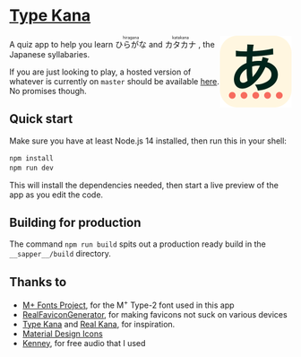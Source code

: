 # [Type Kana](https://type-kana.cass.moe/)

<img src="static/icon.png" 
  width="128" 
  height="128" 
  align="right" 
  alt="Type Kana logo" />

A quiz app to help you learn 
<ruby>
ひらがな<rp>(</rp><rt>hiragana</rt><rp>)</rp>
</ruby>
and
<ruby>
カタカナ<rp>(</rp><rt>katakana</rt><rp>)</rp>
</ruby>, the Japanese syllabaries.

If you are just looking to play, a hosted version of whatever is currently on `master` should be available [here](https://type-kana.cass.moe/). No promises though.

## Quick start

Make sure you have at least Node.js 14 installed, then run this in your shell:

```bash
npm install
npm run dev
```

This will install the dependencies needed, then start a live preview of the app as you edit the code.

## Building for production

The command `npm run build` spits out a production ready build in the `__sapper__/build` directory.

## Thanks to

* [M+ Fonts Project](https://mplus-fonts.osdn.jp/), for the M<sup>+</sup> Type-2 font used in this app
* [RealFaviconGenerator](https://realfavicongenerator.net/), for making favicons not suck on various devices
* [Type Kana](https://lab.fleon.org/type-kana/) and [Real Kana](https://realkana.com/), for inspiration.
* [Material Design Icons](https://github.com/Templarian/MaterialDesign)
* [Kenney](https://www.kenney.nl/), for free audio that I used
